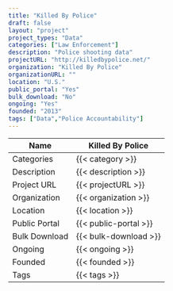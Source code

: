 ```yaml
---
title: "Killed By Police"
draft: false
layout: "project"
project_types: "Data"
categories: ["Law Enforcement"]
description: "Police shooting data"
projectURL: "http://killedbypolice.net/"
organization: "Killed By Police"
organizationURL: ""
location: "U.S."
public_portal: "Yes"
bulk_download: "No"
ongoing: "Yes"
founded: "2013"
tags: ["Data","Police Accountability"]
---
```



Name                    |  Killed By Police    
------------------------|----
Categories              | {{< category >}} 
Description             | {{< description >}} 
Project URL             | {{< projectURL >}} 
Organization            | {{< organization >}} 
Location                | {{< location >}} 
Public Portal           | {{< public-portal >}} 
Bulk Download           | {{< bulk-download >}} 
Ongoing                 | {{< ongoing >}} 
Founded                 | {{< founded >}} 
Tags                    | {{< tags >}} 
